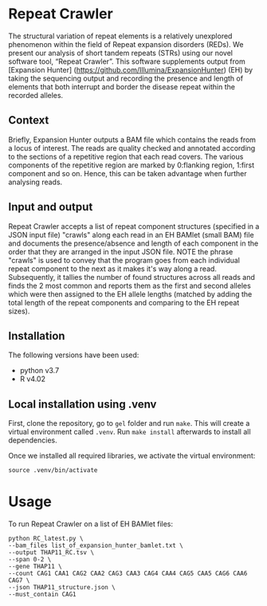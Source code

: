 # Repeat Crawler

The structural variation of repeat elements is a relatively unexplored phenomenon within the field of Repeat expansion disorders (REDs). We present our analysis of short tandem repeats (STRs) using our novel software tool, “Repeat Crawler”. This software supplements output from [Expansion Hunter] (https://github.com/Illumina/ExpansionHunter) (EH) by taking the sequencing output and recording the presence and length of elements that both interrupt and border the disease repeat within the recorded alleles.

## Context
Briefly, Expansion Hunter outputs a BAM file which contains the reads from a locus of interest. The reads are quality checked and annotated according to the sections of a repetitive region that each read covers. The various components of the repetitive region are marked by 0:flanking region, 1:first component and so on. Hence, this can be taken advantage when further analysing reads.

## Input and output
Repeat Crawler accepts a list of repeat component structures (specified in a JSON input file) "crawls" along each read in an EH BAMlet (small BAM) file and documents the presence/absence and length of each component in the order that they are arranged in the input JSON file. NOTE the phrase "crawls" is used to convey that the program goes from each individual repeat component to the next as it makes it's way along a read. 
Subsequently, it tallies the number of found structures across all reads and finds the 2 most common and reports them as the first and second alleles which were then assigned to the EH allele lengths (matched by adding the total length of the repeat components and comparing to the EH repeat sizes).

## Installation

The following versions have been used:
- python v3.7
- R v4.02

## Local installation using .venv

First, clone the repository, go to `gel` folder and run `make`. This will create a virtual environment called `.venv`.
Run `make install` afterwards to install all dependencies.

Once we installed all required libraries, we activate the virtual environment:

```
source .venv/bin/activate
```

# Usage
To run Repeat Crawler on a list of EH BAMlet files:

```
python RC_latest.py \
--bam_files list_of_expansion_hunter_bamlet.txt \
--output THAP11_RC.tsv \
--span 0-2 \
--gene THAP11 \
--count CAG1 CAA1 CAG2 CAA2 CAG3 CAA3 CAG4 CAA4 CAG5 CAA5 CAG6 CAA6 CAG7 \
--json THAP11_structure.json \
--must_contain CAG1
```

